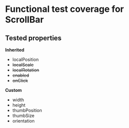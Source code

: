 # Functional test coverage for ScrollBar
## Tested properties

**Inherited**
- localPosition
- ~~localScale~~
- ~~localRotation~~
- ~~enabled~~
- ~~onClick~~

**Custom**
- width
- height
- thumbPosition
- thumbSize
- orientation
